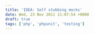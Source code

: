 ```yaml
---
title: 'IDEA: Self stubbing mocks'
date: Wed, 23 Nov 2011 11:07:54 +0000
draft: true
tags: ['php', 'phpunit', 'testing']
---
```


